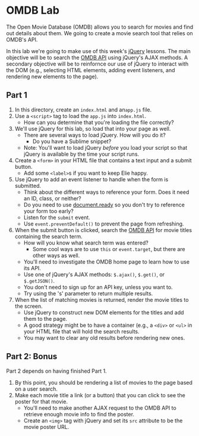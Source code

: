 OMDB Lab
========

The Open Movie Database (OMDB) allows you to search for movies and
find out details about them. We going to create a movie search tool
that relies on OMDB's API.

In this lab we're going to make use of this week's
[jQuery](http://jquery.com/) lessons. The main objective will be to
search the [OMDB API](http://www.omdbapi.com/) using jQuery's AJAX
methods. A secondary objective will be to reinfornce our use of jQuery
to interact with the DOM (e.g., selecting HTML elements, adding event
listeners, and rendering new elements to the page).

Part 1
------

1. In this directory, create an `index.html` and an`app.js` file.
2. Use a `<script>` tag to load the `app.js` into `index.html`.
    * How can you determine that you're loading the file correctly?
3. We'll use jQuery for this lab, so load that into your page as
well.
    * There are several ways to load jQuery. How will you do it?
        * Do you have a Sublime snippet?
    * Note: You'll want to load jQuery _before_ you load your script
      so that jQuery is available by the time your script runs.
5. Create a `<form>` in your HTML file that contains a text input
and a submit button.
    * Add some `<label>`s if you want to keep Elie happy.
6. Use jQuery to add an event listener to handle when the form is
submitted.
    * Think about the different ways to reference your form. Does it
    need an ID, class, or neither?
    * Do you need to use
      [document.ready](http://learn.jquery.com/using-jquery-core/document-ready/)
      so you don't try to reference your form too early?
    * Listen for the `submit` event.
    * Use `event.preventDefault()` to prevent the page from
    refreshing.
6. When the submit button is clicked, search the
[OMDB API](http://www.omdbapi.com/) for movie titles containing the
search term.
    * How will you know what search term was entered?
        * Some cool ways are to use `this` or `event.target`, but
          there are other ways as well.
    * You'll need to investigate the OMDB home page to learn how to
      use its API.
    * Use one of jQuery's AJAX methods: `$.ajax()`, `$.get()`, or `$.getJSON()`.
    * You don't need to sign up for an API key, unless you want to.
    * Try using the 's' parameter to return multiple results.
7. When the list of matching movies is returned, render the movie
titles to the screen.
    * Use jQuery to construct new DOM elements for the titles and add
    them to the page.
    * A good strategy might be to have a container (e.g., a `<div>` or
    `<ul>` in your HTML file that will hold the search results.
    * You may want to clear any old results before rendering new ones.

Part 2: Bonus
-------------

Part 2 depends on having finished Part 1.

1. By this point, you should be rendering a list of movies to the page
based on a user search.
2. Make each movie title a link (or a button) that you can click to
   see the poster for that movie.
    * You'll need to make another AJAX request to the OMDB API to
    retrieve enough movie info to find the poster.
    * Create an `<img>` tag with jQuery and set its `src` attribute to
      be the movie poster URL.
